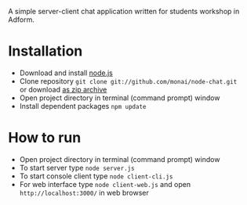 A simple server-client chat application written for students workshop in Adform.

# Installation

* Download and install [node.js](http://nodejs.org/)
* Clone repository `git clone git://github.com/monai/node-chat.git`  
  or download [as zip archive](https://github.com/monai/node-chat/archive/master.zip)
* Open project directory in terminal (command prompt) window
* Install dependent packages `npm update`

# How to run

* Open project directory in terminal (command prompt) window
* To start server type `node server.js`
* To start console client type `node client-cli.js`
* For web interface type `node client-web.js`
  and open `http://localhost:3000/` in web browser
